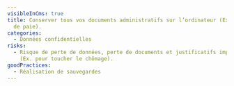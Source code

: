 ```yaml
---
visibleInCms: true
title: Conserver tous vos documents administratifs sur l’ordinateur (Ex. fiches
  de paie).
categories:
  - Données confidentielles
risks:
  - Risque de perte de données, perte de documents et justificatifs importants
    (Ex. pour toucher le chômage).
goodPractices:
  - Réalisation de sauvegardes
---
```

